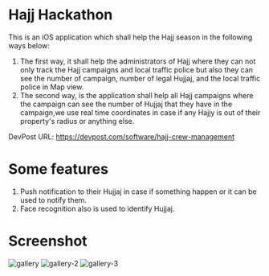 # Hajj Hackathon



This is an iOS application which shall help the Hajj season in the following ways below:

1. The first way, it shall help the administrators of Hajj where they can not only track the Hajj campaigns and local traffic police but also they can see the number of campaign, number of legal Hujjaj, and the local traffic police in Map view.
2. The second way, is the application shall help all Hajj campaigns where the campaign can see the number of Hujjaj that they have in the campaign,we use real time coordinates in case if any Hajjy is out of their property's  radius or anything else. 

DevPost URL:  https://devpost.com/software/hajj-crew-management

# Some features

1. Push notification to their Hujjaj in case if something happen or it can be used to notify them.
2. Face recognition also is used to identify Hujjaj.

# Screenshot 
![gallery](https://user-images.githubusercontent.com/19398043/48309012-34b7e480-e53e-11e8-89d0-3cf56d9d650d.jpg)
![gallery-2](https://user-images.githubusercontent.com/19398043/48309011-34b7e480-e53e-11e8-8dd2-cf7bf8e0b5a3.jpg)
![gallery-3](https://user-images.githubusercontent.com/19398043/48309010-34b7e480-e53e-11e8-84e3-f7b609e82b0d.jpg)





